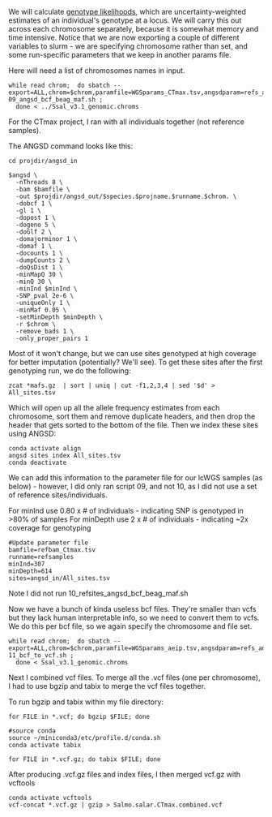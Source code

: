 We will calculate [genotype likelihoods](https://www.ncbi.nlm.nih.gov/pmc/articles/PMC3593722/), which are uncertainty-weighted estimates of an individual's genotype at a locus. We will carry this out across each chromosome separately, because it is somewhat memory and time intensive. Notice that we are now exporting a couple of different variables to slurm - we are specifying chromosome rather than set, and some run-specific parameters that we keep in another params file.

Here will need a list of chromosomes names in input.

```
while read chrom;  do sbatch --export=ALL,chrom=$chrom,paramfile=WGSparams_CTmax.tsv,angsdparam=refs_angsdparam.tsv  09_angsd_bcf_beag_maf.sh ;  
  done < ../Ssal_v3.1_genomic.chroms
```
For the CTmax project, I ran with all individuals together (not reference samples).

The ANGSD command looks like this:

```
cd projdir/angsd_in

$angsd \
  -nThreads 8 \
  -bam $bamfile \
  -out $projdir/angsd_out/$species.$projname.$runname.$chrom. \
  -dobcf 1 \
  -gl 1 \
  -dopost 1 \
  -dogeno 5 \
  -doGlf 2 \
  -domajorminor 1 \
  -domaf 1 \
  -docounts 1 \
  -dumpCounts 2 \
  -doQsDist 1 \
  -minMapQ 30 \
  -minQ 30 \
  -minInd $minInd \
  -SNP_pval 2e-6 \
  -uniqueOnly 1 \
  -minMaf 0.05 \
  -setMinDepth $minDepth \
  -r $chrom \
  -remove_bads 1 \
  -only_proper_pairs 1
 ```
Most of it won't change, but we can use sites genotyped at high coverage for better imputation (potentially? We'll see). To get these sites after the first genotyping run, we do the following:

```
zcat *mafs.gz  | sort | uniq | cut -f1,2,3,4 | sed '$d' > All_sites.tsv
```

Which will open up all the allele frequency estimates from each chromosome, sort them and remove duplicate headers, and then drop the header that gets sorted to the bottom of the file.  Then we index these sites using ANGSD:

```
conda activate align
angsd sites index All_sites.tsv
conda deactivate 
```
We can add this information to the parameter file for our lcWGS samples (as below) - however, I did only ran script 09, and not 10, as I did not use a set of reference sites/individuals. 

For minInd use 0.80 x # of individuals - indicating SNP is genotyped in >80% of samples
For minDepth use 2 x # of individuals - indicating ~2x coverage for genotyping

```
#Update parameter file 
bamfile=refbam_Ctmax.tsv
runname=refsamples
minInd=307
minDepth=614
sites=angsd_in/All_sites.tsv

```
Note I did not run 10_refsites_angsd_bcf_beag_maf.sh

Now we have a bunch of kinda useless bcf files. They're smaller than vcfs but they lack human interpretable info, so we need to convert them to vcfs. We do this per bcf file, so we again specify the chromosome and file set.

```
while read chrom;  do sbatch --export=ALL,chrom=$chrom,paramfile=WGSparams_aeip.tsv,angsdparam=refs_angsdparam.tsv  11_bcf_to_vcf.sh ;  
  done < Ssal_v3.1_genomic.chroms
```
Next I combined vcf files. To merge all the .vcf files (one per chromosome), I had to use bgzip and tabix to merge the vcf files together.

To run bgzip and tabix within my file directory:

```
for FILE in *.vcf; do bgzip $FILE; done

#source conda
source ~/miniconda3/etc/profile.d/conda.sh
conda activate tabix

for FILE in *.vcf.gz; do tabix $FILE; done
```

After producing .vcf.gz files and index files, I then merged vcf.gz with vcftools

```
conda activate vcftools
vcf-concat *.vcf.gz | gzip > Salmo.salar.CTmax.combined.vcf

```



